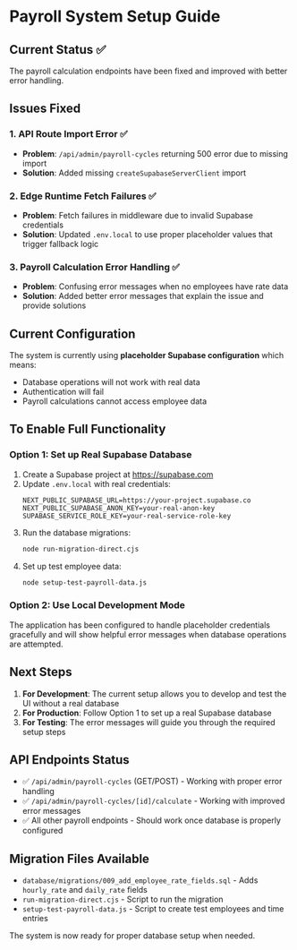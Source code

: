 # Payroll System Setup Guide

## Current Status ✅

The payroll calculation endpoints have been fixed and improved with better error handling.

## Issues Fixed

### 1. API Route Import Error ✅
- **Problem**: `/api/admin/payroll-cycles` returning 500 error due to missing import
- **Solution**: Added missing `createSupabaseServerClient` import

### 2. Edge Runtime Fetch Failures ✅  
- **Problem**: Fetch failures in middleware due to invalid Supabase credentials
- **Solution**: Updated `.env.local` to use proper placeholder values that trigger fallback logic

### 3. Payroll Calculation Error Handling ✅
- **Problem**: Confusing error messages when no employees have rate data
- **Solution**: Added better error messages that explain the issue and provide solutions

## Current Configuration

The system is currently using **placeholder Supabase configuration** which means:
- Database operations will not work with real data
- Authentication will fail 
- Payroll calculations cannot access employee data

## To Enable Full Functionality

### Option 1: Set up Real Supabase Database
1. Create a Supabase project at https://supabase.com
2. Update `.env.local` with real credentials:
   ```env
   NEXT_PUBLIC_SUPABASE_URL=https://your-project.supabase.co
   NEXT_PUBLIC_SUPABASE_ANON_KEY=your-real-anon-key
   SUPABASE_SERVICE_ROLE_KEY=your-real-service-role-key
   ```
3. Run the database migrations:
   ```bash
   node run-migration-direct.cjs
   ```
4. Set up test employee data:
   ```bash
   node setup-test-payroll-data.js
   ```

### Option 2: Use Local Development Mode
The application has been configured to handle placeholder credentials gracefully and will show helpful error messages when database operations are attempted.

## Next Steps

1. **For Development**: The current setup allows you to develop and test the UI without a real database
2. **For Production**: Follow Option 1 to set up a real Supabase database
3. **For Testing**: The error messages will guide you through the required setup steps

## API Endpoints Status

- ✅ `/api/admin/payroll-cycles` (GET/POST) - Working with proper error handling
- ✅ `/api/admin/payroll-cycles/[id]/calculate` - Working with improved error messages  
- ✅ All other payroll endpoints - Should work once database is properly configured

## Migration Files Available

- `database/migrations/009_add_employee_rate_fields.sql` - Adds `hourly_rate` and `daily_rate` fields
- `run-migration-direct.cjs` - Script to run the migration
- `setup-test-payroll-data.js` - Script to create test employees and time entries

The system is now ready for proper database setup when needed.